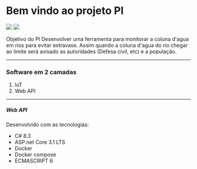 # Bem vindo ao projeto PI

![](https://img.shields.io/badge/Linguagem-CSharp-orange.svg) 
![](https://shields.io/badge/license-GPL%20%3E%3D%202-blue)

Objetivo do PI
Desenvolver uma ferramenta para monitorar a coluna d'agua em rios para evitar extravase.
Assim quando a coluna d'agua do rio chegar ao limite será avisado as autoridades (Defesa cívil, etc) e a população.

--------------
### Software em 2 camadas
1. IoT
1. Web API

------------

##### Web API
Desenvolvido com as tecnologias:
- C# 8.3
- ASP.net Core 3.1 LTS
- Docker
- Docker compose
- ECMASCRIPT  6
